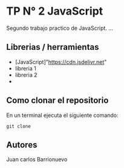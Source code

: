 # TP N° 2 JavaScript

Segundo trabajo practico de JavaScript.
...

## Librerias / herramientas 

- [JavaScript]"https://cdn.jsdelivr.net" 
- libreria 1
- libreria 2
- 
 ## Como clonar el repositorio
 En un terminal ejecuta el siguiente comando:

```
git clone 

```
## Autores

Juan carlos Barrionuevo